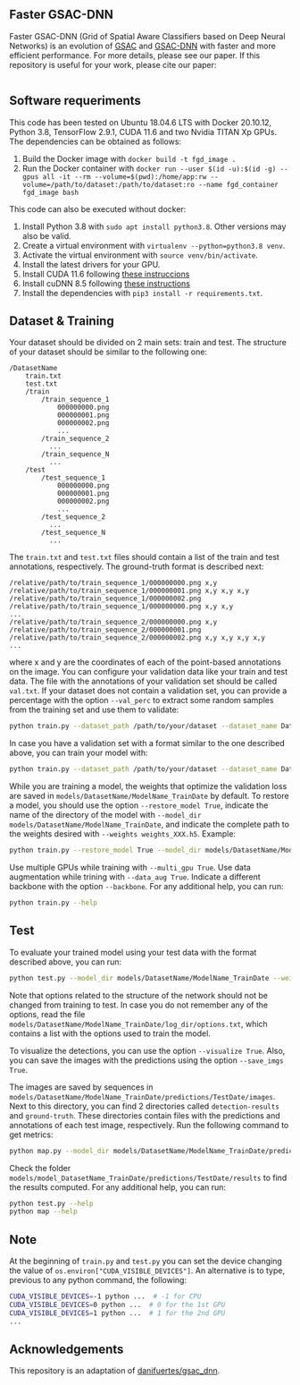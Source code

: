 ## Faster GSAC-DNN
Faster GSAC-DNN (Grid of Spatial Aware Classifiers based on Deep Neural Networks) is an evolution of
[GSAC](https://www.sciencedirect.com/science/article/abs/pii/S0923596521000023) and
[GSAC-DNN](https://www.sciencedirect.com/science/article/pii/S1051200422000902?via%3Dihub) with faster and more
efficient performance. For more details, please see our paper. If this repository is useful for your work, please cite
our paper:

```

``` 

## Software requeriments

This code has been tested on Ubuntu 18.04.6 LTS with Docker 20.10.12, Python 3.8, TensorFlow 2.9.1, CUDA 11.6 and two
Nvidia TITAN Xp GPUs. The dependencies can be obtained as follows:

1. Build the Docker image with `docker build -t fgd_image .`
2. Run the Docker container with `docker run --user $(id -u):$(id -g) --gpus all -it --rm --volume=$(pwd):/home/app:rw --volume=/path/to/dataset:/path/to/dataset:ro --name fgd_container fgd_image bash`

This code can also be executed without docker:

1. Install Python 3.8 with `sudo apt install python3.8`. Other versions may also be valid.
2. Create a virtual environment with `virtualenv --python=python3.8 venv`.
3. Activate the virtual environment with `source venv/bin/activate`.
4. Install the latest drivers for your GPU.
5. Install CUDA 11.6 following [these instruccions](https://developer.nvidia.com/cuda-downloads)
6. Install cuDNN 8.5 following [these instructions](https://docs.nvidia.com/deeplearning/cudnn/install-guide/index.html#installlinux-deb)
7. Install the dependencies with `pip3 install -r requirements.txt`.

## Dataset & Training

Your dataset should be divided on 2 main sets: train and test. The structure of your dataset should be similar to the
following one:
```
/DatasetName
    train.txt
    test.txt
    /train
        /train_sequence_1
            000000000.png
            000000001.png
            000000002.png
            ...
        /train_sequence_2
          ...
        /train_sequence_N
          ...
    /test
        /test_sequence_1
            000000000.png
            000000001.png
            000000002.png
            ...
        /test_sequence_2
          ...
        /test_sequence_N
          ...
```
The `train.txt` and `test.txt` files should contain a list of the train and test annotations, respectively. The
ground-truth format is described next:
```
/relative/path/to/train_sequence_1/000000000.png x,y
/relative/path/to/train_sequence_1/000000001.png x,y x,y x,y
/relative/path/to/train_sequence_1/000000002.png
/relative/path/to/train_sequence_1/000000000.png x,y x,y
...
/relative/path/to/train_sequence_2/000000000.png x,y
/relative/path/to/train_sequence_2/000000001.png
/relative/path/to/train_sequence_2/000000002.png x,y x,y x,y x,y
...
```
where x and y are the coordinates of each of the point-based annotations on the image. You can configure your validation
data like your train and test data. The file with the annotations of your validation set should be called `val.txt`. If
your dataset does not contain a validation set, you can provide a percentage with the option `--val_perc` to extract
some random samples from the training set and use them to validate:

```bash
python train.py --dataset_path /path/to/your/dataset --dataset_name DatasetName --val_perc 0.1 --input_dim 224 224 3 --grid_dim 20 20
```

In case you have a validation set with a format similar to the one described above, you can train your model with:

```bash
python train.py --dataset_path /path/to/your/dataset --dataset_name DatasetName --input_dim 224 224 3 --grid_dim 20 20
```

While you are training a model, the weights that optimize the validation loss are saved in 
`models/DatasetName/ModelName_TrainDate` by default. To restore a model, you should use the option
`--restore_model True`, indicate the name of the directory of the model with
`--model_dir models/DatasetName/ModelName_TrainDate`, and indicate the complete path to the weights desired with
`--weights weights_XXX.h5`. Example:

```bash
python train.py --restore_model True --model_dir models/DatasetName/ModelName_TrainDate --weights weights_057.h5 --dataset_path /path/to/your/dataset --dataset_name DatasetName --input_dim 224 224 3 --grid_dim 20 20
```

Use multiple GPUs while training with `--multi_gpu True`. Use data augmentation while trining with `--data_aug True`.
Indicate a different backbone with the option `--backbone`. For any additional help, you can run:

```bash
python train.py --help
```

## Test

To evaluate your trained model using your test data with the format described above, you can run:

```bash
python test.py --model_dir models/DatasetName/ModelName_TrainDate --weights weights_057.h5 --dataset_path /path/to/your/dataset --dataset_name DatasetName --dataset_name DatasetName --input_dim 224 224 3 --grid_dim 20 20
```

Note that options related to the structure of the network should not be changed from training to test. In case you do
not remember any of the options, read the file `models/DatasetName/ModelName_TrainDate/log_dir/options.txt`, which
contains a list with the options used to train the model.

To visualize the detections, you can use the option `--visualize True`. Also, you can save the images with the
predictions using the option `--save_imgs True`.

The images are saved by sequences in `models/DatasetName/ModelName_TrainDate/predictions/TestDate/images`. Next to this
directory, you can find 2 directories called `detection-results` and `ground-truth`. These directories contain files
with the predictions and annotations of each test image, respectively. Run the following command to get metrics:

```bash
python map.py --model_dir models/DatasetName/ModelName_TrainDate/predictions/TestDate --img_width 224 --img_height 224
```

Check the folder `models/model_DatasetName_TrainDate/predictions/TestDate/results` to find the results computed. For
any additional help, you can run:

```bash
python test.py --help
python map --help
```

## Note

At the beginning of `train.py` and `test.py` you can set the device changing the value of
`os.environ["CUDA_VISIBLE_DEVICES"]`. An alternative is to type, previous to any python command, the following:

```bash
CUDA_VISIBLE_DEVICES=-1 python ...  # -1 for CPU
CUDA_VISIBLE_DEVICES=0 python ...  # 0 for the 1st GPU
CUDA_VISIBLE_DEVICES=1 python ...  # 1 for the 2nd GPU
...
```

## Acknowledgements
This repository is an adaptation of
[danifuertes/gsac_dnn](https://github.com/danifuertes/gsac_dnn).
